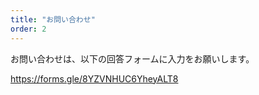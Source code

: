 ```yaml
---
title: "お問い合わせ"
order: 2
---
```


お問い合わせは、以下の回答フォームに入力をお願いします。

https://forms.gle/8YZVNHUC6YheyALT8
